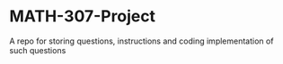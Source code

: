 # MATH-307-Project
A repo for storing questions, instructions and coding implementation of such questions
